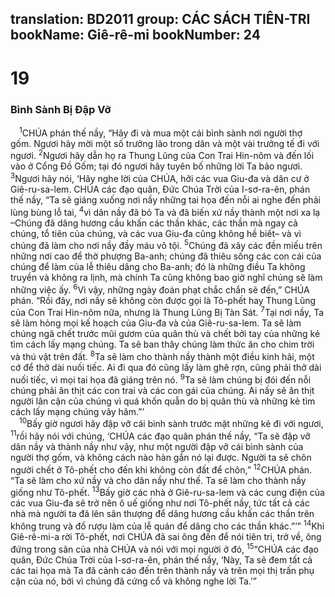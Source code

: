 translation: BD2011
group: CÁC SÁCH TIÊN-TRI
bookName: Giê-rê-mi 
bookNumber: 24
-------

<div class="title"><h1>19</h1><h3>Bình Sành Bị Ðập Vỡ</h3></div>
<span class="verse gie_19_1"> <sup>1</sup>CHÚA phán thế nầy, “Hãy đi và mua một cái bình sành nơi người thợ gốm. Ngươi hãy mời một số trưởng lão trong dân và một vài trưởng tế đi với ngươi. </span>
<span class="verse gie_19_2"><sup>2</sup>Ngươi hãy dẫn họ ra Thung Lũng của Con Trai Hin-nôm và đến lối vào ở Cổng Ðồ Gốm; tại đó ngươi hãy tuyên bố những lời Ta bảo ngươi. </span>
<span class="verse gie_19_3"><sup>3</sup>Ngươi hãy nói, ‘Hãy nghe lời của CHÚA, hỡi các vua Giu-đa và dân cư ở Giê-ru-sa-lem. CHÚA các đạo quân, Ðức Chúa Trời của I-sơ-ra-ên, phán thế nầy, “Ta sẽ giáng xuống nơi nầy những tai họa đến nỗi ai nghe đến phải lùng bùng lỗ tai, </span>
<span class="verse gie_19_4"><sup>4</sup>vì dân nầy đã bỏ Ta và đã biến xứ nầy thành một nơi xa lạ –Chúng đã dâng hương cầu khấn các thần khác, các thần mà ngay cả chúng, tổ tiên của chúng, và các vua Giu-đa cũng không hề biết– và vì chúng đã làm cho nơi nầy đầy máu vô tội. </span>
<span class="verse gie_19_5"><sup>5</sup>Chúng đã xây các đền miếu trên những nơi cao để thờ phượng Ba-anh; chúng đã thiêu sống các con cái của chúng để làm của lễ thiêu dâng cho Ba-anh; đó là những điều Ta không truyền và không ra lịnh, mà chính Ta cũng không bao giờ nghĩ chúng sẽ làm những việc ấy. </span>
<span class="verse gie_19_6"><sup>6</sup>Vì vậy, những ngày đoán phạt chắc chắn sẽ đến,” CHÚA phán. “Rồi đây, nơi nầy sẽ không còn được gọi là Tô-phết hay Thung Lũng của Con Trai Hin-nôm nữa, nhưng là Thung Lũng Bị Tàn Sát. </span>
<span class="verse gie_19_7"><sup>7</sup>Tại nơi nầy, Ta sẽ làm hỏng mọi kế hoạch của Giu-đa và của Giê-ru-sa-lem. Ta sẽ làm chúng ngã chết trước mũi gươm của quân thù và chết bởi tay của những kẻ tìm cách lấy mạng chúng. Ta sẽ ban thây chúng làm thức ăn cho chim trời và thú vật trên đất. </span>
<span class="verse gie_19_8"><sup>8</sup>Ta sẽ làm cho thành nầy thành một điều kinh hãi, một cớ để thở dài nuối tiếc. Ai đi qua đó cũng lấy làm ghê rợn, cũng phải thở dài nuối tiếc, vì mọi tai họa đã giáng trên nó. </span>
<span class="verse gie_19_9"><sup>9</sup>Ta sẽ làm chúng bị đói đến nỗi chúng phải ăn thịt các con trai và các con gái của chúng. Ai nấy sẽ ăn thịt người lân cận của chúng vì quá khốn quẫn do bị quân thù và những kẻ tìm cách lấy mạng chúng vây hãm.”’<br/></span>
<span class="verse gie_19_10"> <sup>10</sup>Bấy giờ ngươi hãy đập vỡ cái bình sành trước mặt những kẻ đi với ngươi, </span>
<span class="verse gie_19_11"><sup>11</sup>rồi hãy nói với chúng, ‘CHÚA các đạo quân phán thế nầy, “Ta sẽ đập vỡ dân nầy và thành nầy như vậy, như một người đập vỡ cái bình sành của người thợ gốm, và không cách nào hàn gắn nó lại được. Người ta sẽ chôn người chết ở Tô-phết cho đến khi không còn đất để chôn,” </span>
<span class="verse gie_19_12"><sup>12</sup>CHÚA phán. “Ta sẽ làm cho xứ nầy và cho dân nầy như thế. Ta sẽ làm cho thành nầy giống như Tô-phết. </span>
<span class="verse gie_19_13"><sup>13</sup>Bấy giờ các nhà ở Giê-ru-sa-lem và các cung điện của các vua Giu-đa sẽ trở nên ô uế giống như nơi Tô-phết nầy, tức tất cả các nhà mà người ta đã lên sân thượng để dâng hương cầu khấn các thần trên không trung và đổ rượu làm của lễ quán để dâng cho các thần khác.”’” </span>
<span class="verse gie_19_14"><sup>14</sup>Khi Giê-rê-mi-a rời Tô-phết, nơi CHÚA đã sai ông đến để nói tiên tri, trở về, ông đứng trong sân của nhà CHÚA và nói với mọi người ở đó, </span>
<span class="verse gie_19_15"><sup>15</sup>“CHÚA các đạo quân, Ðức Chúa Trời của I-sơ-ra-ên, phán thế nầy, ‘Này, Ta sẽ đem tất cả các tai họa mà Ta đã cảnh cáo đến trên thành nầy và trên mọi thị trấn phụ cận của nó, bởi vì chúng đã cứng cổ và không nghe lời Ta.’”<br/></span>
